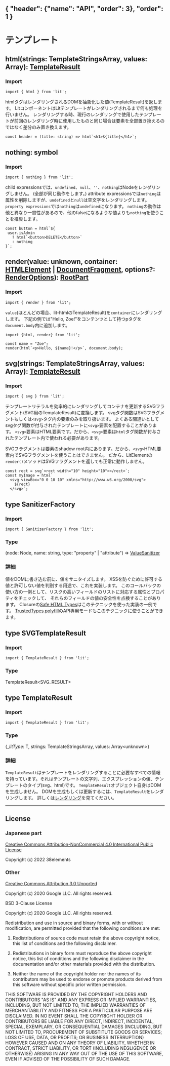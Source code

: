 { "header": {"name": "API", "order": 3}, "order": 1 }
---
# テンプレート

## html(strings: TemplateStringsArray, values: Array<unknown>): [TemplateResult](https://japanese-document.github.io/lit/api-templates.html#type_TemplateResult)

### Import

```
import { html } from 'lit';
```


htmlタグはレンダリングされるDOMを抽象化した値(TemplateResult)を返します。
LitコンポーネントはLitテンプレートがレンダリングされるまで何も処理を行いません。
レンダリングする時、現行のレンダリングで使用したテンプレートが前回のレンダリング時に使用したものと同じ場合は要素を全部置き換えるのではなく差分のみ置き換えます。

```
const header = (title: string) => html`<h1>${title}</h1>`;
```

## nothing: symbol

### Import

```
import { nothing } from 'lit';
```

child expressionsでは、`undefined`、`null`、`''`、`nothing`はNodeをレンダリングしません。
(全部が同じ動作をします。)
attribute expressionsでは`nothing`は属性を削除しますが、`undefined`と`null`は空文字をレンダリングします。
`property expressions`では`nothing`は`undefined`になります。
`nothing`の動作は他と異なり一貫性があるので、他のfalseになるような値よりも`nothing`を使うことを推奨します。

```
const button = html`${
 user.isAdmin
   ? html`<button>DELETE</button>`
   : nothing
}`;
```
## render(value: unknown, container: [HTMLElement](https://developer.mozilla.org/en-US/docs/Web/API/HTMLElement) | [DocumentFragment](https://developer.mozilla.org/en-US/docs/Web/API/DocumentFragment), options?: [RenderOptions](https://japanese-document.github.io/lit/api-LitElement.html#type_RenderOptions)): [RootPart](https://lit.dev/docs/api/misc/#RootPart)

### Import

```
import { render } from 'lit';
```

`value`(ほとんどの場合、lit-htmlのTemplateResult)を`container`にレンダリングします。
下記の例では"Hello, Zoe!"をコンテンツとして持つpタグを`document.body`内に追加します。

```
import {html, render} from 'lit';

const name = "Zoe";
render(html`<p>Hello, ${name}!</p>`, document.body);
```

## svg(strings: TemplateStringsArray, values: Array<unknown>): [TemplateResult](https://japanese-document.github.io/lit/api-templates.html#type_TemplateResult)

### Import

```
import { svg } from 'lit';
```

テンプレートリテラルを効率的にレンダリングしてコンテナを更新するSVGフラグメント(SVG用のTemplateResult)に変換します。
svgタグ関数はSVGフラグメントもしくは`<svg>`タグ内の要素のみを取り扱います。
よくある間違いとしてsvgタグ関数が付与されたテンプレートに`<svg>`要素を配置することがあります。
`<svg>`要素はHTML要素です。だから、`<svg>`要素は`html`タグ関数が付与されたテンプレート内で使われる必要があります。

SVGフラグメントは要素のshadow root内にあります。だから、`<svg>`HTML要素内でSVGフラグメントを使うことはできません。
だから、LitElementの`render()`メソッドはSVGフラグメントを返しても正常に動作しません。

```
const rect = svg`<rect width="10" height="10"></rect>`;
const myImage = html`
  <svg viewBox="0 0 10 10" xmlns="http://www.w3.org/2000/svg">
    ${rect}
  </svg>`;
```

## type SanitizerFactory

### Import

```
import { SanitizerFactory } from 'lit';
```

### Type

(node: Node, name: string, type: "property" | "attribute") => [ValueSanitizer](https://lit.dev/docs/api/misc/#ValueSanitizer)

### 詳細

値をDOMに書き込む前に、値をサニタイズします。
XSSを防ぐために許可する値と許可しない値を判別する用途で、これを実装します。
このコールバックの使い方の一例として、リスクの高いフィールドのリストに対応する属性とプロパティをチェックして、
それらのフィールドの値の安全性を点検することがあります。
Closureの[Safe HTML Types](https://github.com/google/safe-html-types/blob/master/doc/safehtml-types.md)はこのテクニックを使った実装の一例です。
[TrustedTypes polyfill](https://github.com/WICG/trusted-types)のAPI専用モードもこのテクニックに使うことができます。

## type SVGTemplateResult

### Import

```
import { TemplateResult } from 'lit';
```

### Type

TemplateResult&lt;SVG_RESULT&gt;

## type TemplateResult

### Import

```
import { TemplateResult } from 'lit';
```

### Type

{_$litType$: T, strings: TemplateStringsArray, values: Array&lt;unknown&gt;}

### 詳細

`TemplateResult`はテンプレートをレンダリングすることに必要なすべての情報を持っています。それはテンプレートの文字列、エクスプレッションの値、テンプレートのタイプ(svg、html)です。
`TemplateResult`オブジェクト自身はDOMを生成しません。
DOMを生成もしくは更新するには、`TemplateResult`をレンダリングします。
詳しくは[レンダリング](https://japanese-document.github.io/lit/components-rendering.html)を見てください。

---

## License

### Japanese part

[Creative Commons Attribution-NonCommercial 4.0 International Public License](https://creativecommons.org/licenses/by-nc/4.0/legalcode)

Copyright (c) 2022 38elements

### Other

[Creative Commons Attribution 3.0 Unported](https://creativecommons.org/licenses/by/3.0/deed.en)

Copyright (c) 2020 Google LLC. All rights reserved.

BSD 3-Clause License

Copyright (c) 2020 Google LLC. All rights reserved.

Redistribution and use in source and binary forms, with or without
modification, are permitted provided that the following conditions are met:

1. Redistributions of source code must retain the above copyright notice, this
   list of conditions and the following disclaimer.

2. Redistributions in binary form must reproduce the above copyright notice,
   this list of conditions and the following disclaimer in the documentation
   and/or other materials provided with the distribution.

3. Neither the name of the copyright holder nor the names of its
   contributors may be used to endorse or promote products derived from
   this software without specific prior written permission.

THIS SOFTWARE IS PROVIDED BY THE COPYRIGHT HOLDERS AND CONTRIBUTORS "AS IS"
AND ANY EXPRESS OR IMPLIED WARRANTIES, INCLUDING, BUT NOT LIMITED TO, THE
IMPLIED WARRANTIES OF MERCHANTABILITY AND FITNESS FOR A PARTICULAR PURPOSE ARE
DISCLAIMED. IN NO EVENT SHALL THE COPYRIGHT HOLDER OR CONTRIBUTORS BE LIABLE
FOR ANY DIRECT, INDIRECT, INCIDENTAL, SPECIAL, EXEMPLARY, OR CONSEQUENTIAL
DAMAGES (INCLUDING, BUT NOT LIMITED TO, PROCUREMENT OF SUBSTITUTE GOODS OR
SERVICES; LOSS OF USE, DATA, OR PROFITS; OR BUSINESS INTERRUPTION) HOWEVER
CAUSED AND ON ANY THEORY OF LIABILITY, WHETHER IN CONTRACT, STRICT LIABILITY,
OR TORT (INCLUDING NEGLIGENCE OR OTHERWISE) ARISING IN ANY WAY OUT OF THE USE
OF THIS SOFTWARE, EVEN IF ADVISED OF THE POSSIBILITY OF SUCH DAMAGE.